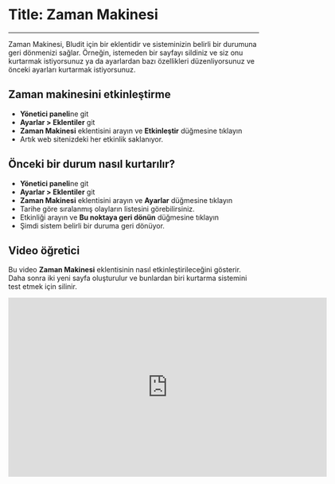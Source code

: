 # Title: Zaman Makinesi
<!-- Position: 2 -->
---
Zaman Makinesi, Bludit için bir eklentidir ve sisteminizin belirli bir durumuna geri dönmenizi sağlar. Örneğin, istemeden bir sayfayı sildiniz ve siz onu kurtarmak istiyorsunuz ya da ayarlardan bazı özellikleri düzenliyorsunuz ve önceki ayarları kurtarmak istiyorsunuz.

## Zaman makinesini etkinleştirme
- **Yönetici paneli**ne git
- **Ayarlar > Eklentiler** git
- **Zaman Makinesi** eklentisini arayın ve **Etkinleştir** düğmesine tıklayın
- Artık web sitenizdeki her etkinlik saklanıyor.

## Önceki bir durum nasıl kurtarılır?
- **Yönetici paneli**ne git
- **Ayarlar > Eklentiler** git
- **Zaman Makinesi** eklentisini arayın ve **Ayarlar** düğmesine tıklayın
- Tarihe göre sıralanmış olayların listesini görebilirsiniz.
- Etkinliği arayın ve **Bu noktaya geri dönün** düğmesine tıklayın
- Şimdi sistem belirli bir duruma geri dönüyor.

## Video öğretici
Bu video **Zaman Makinesi** eklentisinin nasıl etkinleştirileceğini gösterir. Daha sonra iki yeni sayfa oluşturulur ve bunlardan biri kurtarma sistemini test etmek için silinir.

<div class="video-embed">
	<iframe width="640" height="360" src="https://www.youtube.com/embed/30VuB1INVBg?rel=0&amp;showinfo=0" frameborder="0" gesture="media" allowfullscreen></iframe>
</div>
